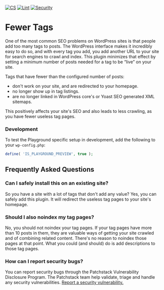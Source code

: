 [![CS](https://github.com/jdevalk/fewer-tags/actions/workflows/cs.yml/badge.svg)](https://github.com/jdevalk/fewer-tags/actions/workflows/cs.yml)
[![Lint](https://github.com/jdevalk/fewer-tags/actions/workflows/lint.yml/badge.svg)](https://github.com/jdevalk/fewer-tags/actions/workflows/lint.yml)
[![Security](https://github.com/Emilia-Capital/fewer-tags/actions/workflows/security.yml/badge.svg)](https://github.com/Emilia-Capital/fewer-tags/actions/workflows/security.yml)

# Fewer Tags
One of the most common SEO problems on WordPress sites is that people add too many tags to posts. The WordPress interface makes it incredibly easy to do so, and with every tag you add, you add another URL to your site for search engines to crawl and index. This plugin minimizes that effect by setting a minimum number of posts needed for a tag to be “live” on your site.

Tags that have fewer than the configured number of posts:
 * don't work on your site, and are redirected to your homepage.
 * no longer show up in tag listings.
 * are no longer linked in WordPress core's or Yoast SEO generated XML sitemaps.

This positively affects your site's SEO and also leads to less crawling, as you have fewer useless tag pages.

### Development

To test the Playground specific setup in development, add the following to your `wp-config.php`:

```php
define( 'IS_PLAYGROUND_PREVIEW', true );
```

## Frequently Asked Questions

### Can I safely install this on an existing site?

So you have a site with a lot of tags that don't add any value? Yes, you can safely add this plugin. It will redirect the useless tag pages to your site's homepage.

### Should I also noindex my tag pages?

No, you should not noindex your tag pages. If your tag pages have more than 10 posts in them, they are valuable ways of getting your site crawled and of combining related content. There's no reason to noindex those pages at that point. What you could (and should) do is add descriptions to those tag pages.

### How can I report security bugs?

You can report security bugs through the Patchstack Vulnerability Disclosure Program. The Patchstack team help validate, triage and handle any security vulnerabilities. [Report a security vulnerability.](https://patchstack.com/database/vdp/fewer-tags)

